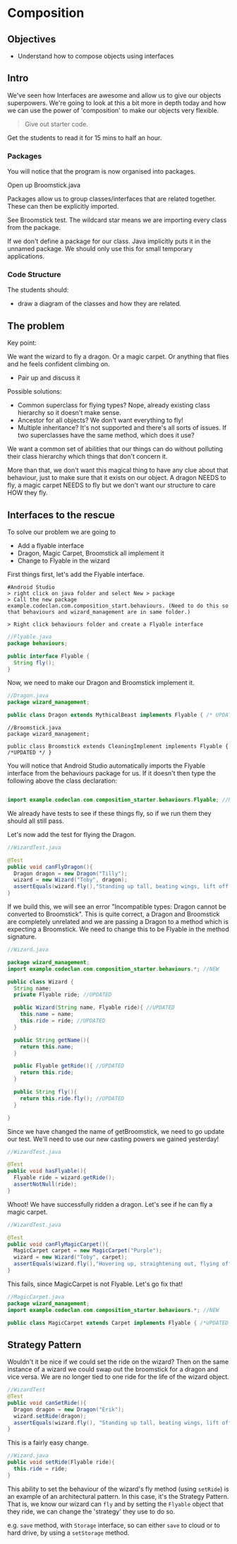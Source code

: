 # Composition

## Objectives

- Understand how to compose objects using interfaces

## Intro

We've seen how Interfaces are awesome and allow us to give our objects superpowers. We're going to look at this a bit more in depth today and how we can use the power of 'composition' to make our objects very flexible.

> Give out starter code.


Get the students to read it for 15 mins to half an hour.

### Packages
You will notice that the program is now organised into packages.

Open up Broomstick.java

Packages allow us to group classes/interfaces that are related together.  These can then be explicitly imported.

See Broomstick test.  The wildcard star means we are importing every class from the package.

If we don't define a package for our class.  Java implicitly puts it in the unnamed package.  We should only use this for small temporary applications.

### Code Structure

The students should:
- draw a diagram of the classes and how they are related.

## The problem

Key point:

We want the wizard to fly a dragon. Or a magic carpet. Or anything that flies and he feels confident climbing on.

- Pair up and discuss it

Possible solutions:
- Common superclass for flying types? Nope, already existing class hierarchy so it doesn't make sense.
- Ancestor for all objects? We don't want everything to fly!
- Multiple inheritance? It's not supported and there's all sorts of issues. If two superclasses have the same method, which does it use?

We want a common set of abilities that our things can do without polluting their class hierarchy which things that don't concern it.

More than that, we don't want this magical thing to have any clue about that behaviour, just to make sure that it exists on our object. A dragon NEEDS to fly, a magic carpet NEEDS to fly but we don't want our structure to care HOW they fly.

## Interfaces to the rescue

To solve our problem we are going to

- Add a flyable interface
- Dragon, Magic Carpet, Broomstick all implement it
- Change to Flyable in the wizard

First things first, let's add the Flyable interface.

```
#Android Studio
> right click on java folder and select New > package
> Call the new package example.codeclan.com.composition_start.behaviours. (Need to do this so that behaviours and wizard_management are in same folder.)

> Right click behaviours folder and create a Flyable interface
```


``` java
//Flyable.java
package behaviours;

public interface Flyable {
  String fly();
}
```

Now, we need to make our Dragon and Broomstick implement it.

``` java
//Dragon.java
package wizard_management;

public class Dragon extends MythicalBeast implements Flyable { /* UPDATED */ }
```

```
//Broomstick.java
package wizard_management;

public class Broomstick extends CleaningImplement implements Flyable { /*UPDATED */ }
```

You will notice that Android Studio automatically imports the Flyable interface from the behaviours package for us.
If it doesn't then type the following above the class declaration:

```java

import example.codeclan.com.composition_starter.behaviours.Flyable; //NEW
```

We already have tests to see if these things fly, so if we run them they should all still pass.

Let's now add the test for flying the Dragon.

``` java
//WizardTest.java

@Test
public void canFlyDragon(){
  Dragon dragon = new Dragon("Tilly");
  wizard = new Wizard("Toby", dragon);
  assertEquals(wizard.fly(),"Standing up tall, beating wings, lift off!");
}
```

If we build this, we will see an error "Incompatible types: Dragon cannot be converted to Broomstick". This is quite correct, a Dragon and Broomstick are completely unrelated and we are passing a Dragon to a method which is expecting a Broomstick. We need to change this to be Flyable in the method signature.

```java
//Wizard.java

package wizard_management;
import example.codeclan.com.composition_starter.behaviours.*; //NEW

public class Wizard {
  String name;
  private Flyable ride; //UPDATED

  public Wizard(String name, Flyable ride){ //UPDATED
    this.name = name;
    this.ride = ride; //UPDATED
  }

  public String getName(){
    return this.name;
  }

  public Flyable getRide(){ //UPDATED
    return this.ride;
  }

  public String fly(){
    return this.ride.fly(); //UPDATED
  }

}
```

Since we have changed the name of getBroomstick, we need to go update our test. We'll need to use our new casting powers we gained yesterday!

```java
//WizardTest.java

@Test
public void hasFlyable(){
  Flyable ride = wizard.getRide();
  assertNotNull(ride);
}
```

Whoot! We have successfully ridden a dragon. Let's see if he can fly a magic carpet.

```java
//WizardTest.java

@Test
public void canFlyMagicCarpet(){
  MagicCarpet carpet = new MagicCarpet("Purple");
  wizard = new Wizard("Toby", carpet);
  assertEquals(wizard.fly(),"Hovering up, straightening out, flying off!");
}
```

This fails, since MagicCarpet is not Flyable. Let's go fix that!

```java
//MagicCarpet.java
package wizard_management;
import example.codeclan.com.composition_starter.behaviours.*; //NEW

public class MagicCarpet extends Carpet implements Flyable { /*UPDATED */ }

```

## Strategy Pattern

Wouldn't it be nice if we could set the ride on the wizard? Then on the same instance of a wizard we could swap out the broomstick for a dragon and vice versa. We are no longer tied to one ride for the life of the wizard object.

``` java
//WizardTest
@Test
public void canSetRide(){
  Dragon dragon = new Dragon("Erik");
  wizard.setRide(dragon);
  assertEquals(wizard.fly(), "Standing up tall, beating wings, lift off!");
}
```

This is a fairly easy change.

``` java
//Wizard.java
public void setRide(Flyable ride){
  this.ride = ride;
}
```

This ability to set the behaviour of the wizard's fly method (using `setRide`) is an example of an architectural pattern. In this case, it's the Strategy Pattern. That is, we know our wizard can `fly` and by setting the `Flyable` object that they ride, we can change the 'strategy' they use to do so.

e.g. `save` method, with `Storage` interface, so can either `save` to cloud or to hard drive, by using a `setStorage` method.
